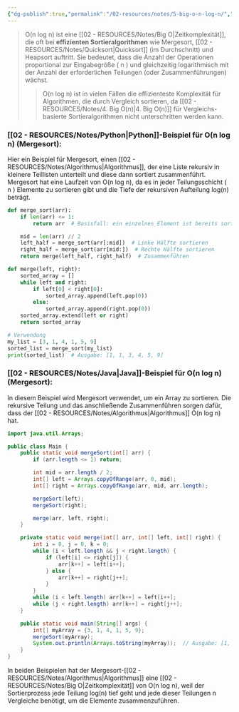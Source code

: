 ```yaml
---
{"dg-publish":true,"permalink":"/02-resources/notes/5-big-o-n-log-n/","tags":["code/time-complexity","code/python","code/java","code/algorithmus"],"noteIcon":"","updated":"2025-09-05T10:12:27.948+02:00"}
---
```


<style> .container {font-family: sans-serif; text-align: center;} .button-wrapper button {z-index: 1;height: 40px; width: 100px; margin: 10px;padding: 5px;} .excalidraw .App-menu_top .buttonList { display: flex;} .excalidraw-wrapper { height: 800px; margin: 50px; position: relative;} :root[dir="ltr"] .excalidraw .layer-ui__wrapper .zen-mode-transition.App-menu_bottom--transition-left {transform: none;} </style><script src="https://cdn.jsdelivr.net/npm/react@17/umd/react.production.min.js"></script><script src="https://cdn.jsdelivr.net/npm/react-dom@17/umd/react-dom.production.min.js"></script><script type="text/javascript" src="https://cdn.jsdelivr.net/npm/@excalidraw/excalidraw@0/dist/excalidraw.production.min.js"></script><div id="O(n_log_n)_2024-10-31_2049.58.excalidraw.md1"></div><script>(function(){const InitialData={"type":"excalidraw","version":2,"source":"https://github.com/zsviczian/obsidian-excalidraw-plugin/releases/tag/2.5.2","elements":[{"type":"line","version":86,"versionNonce":846295104,"index":"a0","isDeleted":false,"id":"22xlk16OtIDQC9Clkh8QD","fillStyle":"solid","strokeWidth":4,"strokeStyle":"solid","roughness":2,"opacity":100,"angle":0,"x":-420.74055497858546,"y":-314.9179678509385,"strokeColor":"#1e1e1e","backgroundColor":"transparent","width":3,"height":573,"seed":1447570368,"groupIds":[],"frameId":null,"roundness":{"type":2},"boundElements":[],"updated":1730404200923,"link":null,"locked":false,"startBinding":null,"endBinding":null,"lastCommittedPoint":null,"startArrowhead":null,"endArrowhead":null,"points":[[0,0],[3,573]]},{"type":"line","version":133,"versionNonce":2069456960,"index":"a1","isDeleted":false,"id":"e3hyvs-SzDHB1N2lL0Iru","fillStyle":"solid","strokeWidth":4,"strokeStyle":"solid","roughness":2,"opacity":100,"angle":0,"x":-416.74055497858546,"y":260.08203214906155,"strokeColor":"#1e1e1e","backgroundColor":"transparent","width":722,"height":10,"seed":2077012928,"groupIds":[],"frameId":null,"roundness":{"type":2},"boundElements":[],"updated":1730404200923,"link":null,"locked":false,"startBinding":null,"endBinding":null,"lastCommittedPoint":null,"startArrowhead":null,"endArrowhead":null,"points":[[0,0],[722,-10]]},{"type":"line","version":89,"versionNonce":1417830464,"index":"a2","isDeleted":false,"id":"z5DtphfJulXVIl2zoRhD2","fillStyle":"solid","strokeWidth":4,"strokeStyle":"solid","roughness":2,"opacity":100,"angle":0,"x":-442.74055497858546,"y":-279.9179678509385,"strokeColor":"#1e1e1e","backgroundColor":"transparent","width":19,"height":35,"seed":260062144,"groupIds":[],"frameId":null,"roundness":{"type":2},"boundElements":[],"updated":1730404200923,"link":null,"locked":false,"startBinding":null,"endBinding":null,"lastCommittedPoint":null,"startArrowhead":null,"endArrowhead":null,"points":[[0,0],[19,-35]]},{"type":"line","version":28,"versionNonce":231495744,"index":"a3","isDeleted":false,"id":"E1GlfqCd2sReWUQ8eXL_H","fillStyle":"solid","strokeWidth":4,"strokeStyle":"solid","roughness":2,"opacity":100,"angle":0,"x":-420.74055497858546,"y":-313.9179678509385,"strokeColor":"#1e1e1e","backgroundColor":"transparent","width":16,"height":24,"seed":1937949632,"groupIds":[],"frameId":null,"roundness":{"type":2},"boundElements":[],"updated":1730404200923,"link":null,"locked":false,"startBinding":null,"endBinding":null,"lastCommittedPoint":null,"startArrowhead":null,"endArrowhead":null,"points":[[0,0],[16,24]]},{"type":"line","version":8,"versionNonce":2065125440,"index":"a4","isDeleted":false,"id":"6wcK5x6Le9G7xf0spgYAz","fillStyle":"solid","strokeWidth":4,"strokeStyle":"solid","roughness":2,"opacity":100,"angle":0,"x":304.25944502141454,"y":248.08203214906155,"strokeColor":"#1e1e1e","backgroundColor":"transparent","width":25,"height":11,"seed":1173638080,"groupIds":[],"frameId":null,"roundness":{"type":2},"boundElements":[],"updated":1730404200923,"link":null,"locked":false,"startBinding":null,"endBinding":null,"lastCommittedPoint":null,"startArrowhead":null,"endArrowhead":null,"points":[[0,0],[-25,-11]]},{"type":"line","version":14,"versionNonce":1950566464,"index":"a5","isDeleted":false,"id":"ncS4XK48kTLiQgG8gUuD7","fillStyle":"solid","strokeWidth":4,"strokeStyle":"solid","roughness":2,"opacity":100,"angle":0,"x":305.25944502141454,"y":250.08203214906155,"strokeColor":"#1e1e1e","backgroundColor":"transparent","width":20,"height":14,"seed":1626657728,"groupIds":[],"frameId":null,"roundness":{"type":2},"boundElements":[],"updated":1730404200923,"link":null,"locked":false,"startBinding":null,"endBinding":null,"lastCommittedPoint":null,"startArrowhead":null,"endArrowhead":null,"points":[[0,0],[-20,14]]},{"type":"text","version":97,"versionNonce":73989056,"index":"a6","isDeleted":false,"id":"DsSUslFK","fillStyle":"solid","strokeWidth":4,"strokeStyle":"solid","roughness":2,"opacity":100,"angle":0,"x":-125.74055497858546,"y":260.08203214906155,"strokeColor":"#1e1e1e","backgroundColor":"transparent","width":166.18069458007812,"height":37.800000000000004,"seed":1520720832,"groupIds":[],"frameId":null,"roundness":null,"boundElements":[],"updated":1730404200924,"link":null,"locked":false,"fontSize":28,"fontFamily":6,"text":"Input Size (n)","rawText":"Input Size (n)","textAlign":"left","verticalAlign":"top","containerId":null,"originalText":"Input Size (n)","autoResize":true,"lineHeight":1.35},{"type":"text","version":112,"versionNonce":260415552,"index":"a7","isDeleted":false,"id":"9wZch8DV","fillStyle":"solid","strokeWidth":4,"strokeStyle":"solid","roughness":2,"opacity":100,"angle":4.723593972811037,"x":-489.2462705162005,"y":-127.41811367230781,"strokeColor":"#1e1e1e","backgroundColor":"transparent","width":63.63618469238281,"height":37.800000000000004,"seed":86172608,"groupIds":[],"frameId":null,"roundness":null,"boundElements":[],"updated":1730404200924,"link":null,"locked":false,"fontSize":28,"fontFamily":6,"text":"Time","rawText":"Time","textAlign":"left","verticalAlign":"top","containerId":null,"originalText":"Time","autoResize":true,"lineHeight":1.35},{"type":"arrow","version":502,"versionNonce":1307126720,"index":"aI","isDeleted":false,"id":"D-WBkzm1aWm4kwK7wcgX4","fillStyle":"solid","strokeWidth":4,"strokeStyle":"solid","roughness":0,"opacity":100,"angle":0,"x":-410.59913793103453,"y":252.69100215517238,"strokeColor":"#f08c00","backgroundColor":"transparent","width":640.6896551724138,"height":431.03448275862064,"seed":1236319168,"groupIds":[],"frameId":null,"roundness":{"type":2},"boundElements":[],"updated":1730404200924,"link":null,"locked":false,"startBinding":null,"endBinding":null,"lastCommittedPoint":null,"startArrowhead":null,"endArrowhead":"arrow","points":[[0,0],[321.3793103448275,-114.4827586206896],[640.6896551724138,-431.03448275862064]]},{"type":"text","version":108,"versionNonce":1096839232,"index":"aJ","isDeleted":false,"id":"VIPKbQmx","fillStyle":"solid","strokeWidth":4,"strokeStyle":"solid","roughness":0,"opacity":100,"angle":5.494143481980993,"x":100.20838060534857,"y":-139.5782647511142,"strokeColor":"#f08c00","backgroundColor":"transparent","width":113.12092590332031,"height":21.6,"seed":329466816,"groupIds":[],"frameId":null,"roundness":null,"boundElements":[],"updated":1730404200924,"link":"[[O(n log n)\|O(n log n)]]","locked":false,"fontSize":16,"fontFamily":6,"text":"📍[[O(n log n)\|O(n log n)]]","rawText":"[[O(n log n)\|O(n log n)]]","textAlign":"left","verticalAlign":"top","containerId":null,"originalText":"📍[[O(n log n)\|O(n log n)]]","autoResize":true,"lineHeight":1.35},{"type":"arrow","version":115,"versionNonce":383803456,"index":"a8","isDeleted":true,"id":"27G4mRiUcyEX0nxuWYtMu","fillStyle":"solid","strokeWidth":4,"strokeStyle":"solid","roughness":0,"opacity":100,"angle":0,"x":-415.3612446337579,"y":253.18548042492364,"strokeColor":"#2f9e44","backgroundColor":"transparent","width":684,"height":13,"seed":1854958528,"groupIds":[],"frameId":null,"roundness":{"type":2},"boundElements":[],"updated":1730404223433,"link":null,"locked":false,"startBinding":null,"endBinding":null,"lastCommittedPoint":null,"startArrowhead":null,"endArrowhead":"arrow","points":[[0,0],[684,-13]]},{"type":"text","version":91,"versionNonce":1859040192,"index":"a9","isDeleted":true,"id":"XgMo1eLe","fillStyle":"solid","strokeWidth":4,"strokeStyle":"solid","roughness":2,"opacity":100,"angle":0,"x":165.98358295244896,"y":214.80617008009608,"strokeColor":"#2f9e44","backgroundColor":"transparent","width":62.496826171875,"height":21.6,"seed":1628238784,"groupIds":[],"frameId":null,"roundness":null,"boundElements":[],"updated":1730404222674,"link":"[[O1\|O1]]","locked":false,"fontSize":16,"fontFamily":6,"text":"📍[[O1\|O1]]","rawText":"[[O1\|O1]]","textAlign":"left","verticalAlign":"top","containerId":null,"originalText":"📍[[O1\|O1]]","autoResize":true,"lineHeight":1.35},{"type":"arrow","version":244,"versionNonce":1104390208,"index":"aA","isDeleted":true,"id":"YlKoz3tVIYy45929U5Ymk","fillStyle":"solid","strokeWidth":4,"strokeStyle":"solid","roughness":0,"opacity":100,"angle":0,"x":-414.0474137931034,"y":256.13927801724134,"strokeColor":"#1971c2","backgroundColor":"transparent","width":701.3793103448274,"height":295.1724137931034,"seed":1656257472,"groupIds":[],"frameId":null,"roundness":{"type":2},"boundElements":[],"updated":1730404217678,"link":null,"locked":false,"startBinding":null,"endBinding":null,"lastCommittedPoint":null,"startArrowhead":null,"endArrowhead":"arrow","points":[[0,0],[701.3793103448274,-295.1724137931034]]},{"type":"text","version":154,"versionNonce":1106556992,"index":"aB","isDeleted":true,"id":"b8cj9diV","fillStyle":"solid","strokeWidth":4,"strokeStyle":"solid","roughness":0,"opacity":100,"angle":5.826417420157298,"x":171.1295440212897,"y":-36.15075977271073,"strokeColor":"#1971c2","backgroundColor":"transparent","width":72.4808349609375,"height":21.6,"seed":900924352,"groupIds":[],"frameId":null,"roundness":null,"boundElements":[],"updated":1730404216513,"link":"[[O(n)\|O(n)]]","locked":false,"fontSize":16,"fontFamily":6,"text":"📍[[O(n)\|O(n)]]","rawText":"[[O(n)\|O(n)]]","textAlign":"left","verticalAlign":"top","containerId":null,"originalText":"📍[[O(n)\|O(n)]]","autoResize":true,"lineHeight":1.35},{"type":"arrow","version":270,"versionNonce":1175851968,"index":"aC","isDeleted":true,"id":"v0lxRiDpmjYLSgCYojwO0","fillStyle":"solid","strokeWidth":4,"strokeStyle":"solid","roughness":0,"opacity":100,"angle":0,"x":-414.0474137931034,"y":256.8289331896552,"strokeColor":"#2f9e44","backgroundColor":"transparent","width":436.551724137931,"height":514.4827586206895,"seed":1478265792,"groupIds":[],"frameId":null,"roundness":{"type":2},"boundElements":[],"updated":1730404210533,"link":null,"locked":false,"startBinding":null,"endBinding":null,"lastCommittedPoint":null,"startArrowhead":null,"endArrowhead":"arrow","points":[[0,0],[304.13793103448273,-269.6551724137931],[436.551724137931,-514.4827586206895]]},{"type":"text","version":107,"versionNonce":403642432,"index":"aD","isDeleted":true,"id":"Q69io56L","fillStyle":"solid","strokeWidth":4,"strokeStyle":"solid","roughness":0,"opacity":100,"angle":5.237953054781757,"x":-72.3492541584875,"y":-199.5334267072389,"strokeColor":"#2f9e44","backgroundColor":"transparent","width":78.56085205078125,"height":21.6,"seed":68490176,"groupIds":[],"frameId":null,"roundness":null,"boundElements":[],"updated":1730404209693,"link":"[[O(n²)\|O(n²)]]","locked":false,"fontSize":16,"fontFamily":6,"text":"📍[[O(n²)\|O(n²)]]","rawText":"[[O(n²)\|O(n²)]]","textAlign":"left","verticalAlign":"top","containerId":null,"originalText":"📍[[O(n²)\|O(n²)]]","autoResize":true,"lineHeight":1.35},{"type":"arrow","version":335,"versionNonce":493551680,"index":"aE","isDeleted":true,"id":"6Kv8xdNjhireK7V0_h3Xe","fillStyle":"solid","strokeWidth":4,"strokeStyle":"solid","roughness":0,"opacity":100,"angle":0,"x":-411.28879310344826,"y":254.07031249999994,"strokeColor":"#1e1e1e","backgroundColor":"transparent","width":331.0344827586206,"height":526.206896551724,"seed":800889792,"groupIds":[],"frameId":null,"roundness":{"type":2},"boundElements":[],"updated":1730404211279,"link":null,"locked":false,"startBinding":null,"endBinding":null,"lastCommittedPoint":null,"startArrowhead":null,"endArrowhead":"arrow","points":[[0,0],[236.55172413793093,-315.8620689655172],[331.0344827586206,-526.206896551724]]},{"type":"text","version":106,"versionNonce":540650432,"index":"aF","isDeleted":true,"id":"veM0a4y5","fillStyle":"solid","strokeWidth":4,"strokeStyle":"solid","roughness":0,"opacity":100,"angle":5.181153299986048,"x":-185.97224553399883,"y":-169.78594705349707,"strokeColor":"#1e1e1e","backgroundColor":"transparent","width":78.56085205078125,"height":21.6,"seed":221455296,"groupIds":[],"frameId":null,"roundness":null,"boundElements":[],"updated":1730404211778,"link":"[[O(n³)\|O(n³)]]","locked":false,"fontSize":16,"fontFamily":6,"text":"📍[[O(n³)\|O(n³)]]","rawText":"[[O(n³)\|O(n³)]]","textAlign":"left","verticalAlign":"top","containerId":null,"originalText":"📍[[O(n³)\|O(n³)]]","autoResize":true,"lineHeight":1.35},{"type":"arrow","version":452,"versionNonce":864581696,"index":"aG","isDeleted":true,"id":"PxQXJqZYoSIJ0IQctLGv_","fillStyle":"solid","strokeWidth":4,"strokeStyle":"solid","roughness":0,"opacity":100,"angle":0,"x":-411.9784482758621,"y":255.44962284482762,"strokeColor":"#e03131","backgroundColor":"transparent","width":704.1379310344827,"height":154.4827586206897,"seed":177777600,"groupIds":[],"frameId":null,"roundness":{"type":2},"boundElements":[],"updated":1730404221433,"link":null,"locked":false,"startBinding":null,"endBinding":null,"lastCommittedPoint":null,"startArrowhead":null,"endArrowhead":"arrow","points":[[0,0],[217.9310344827586,-125.5172413793104],[704.1379310344827,-154.4827586206897]]},{"type":"text","version":130,"versionNonce":755899328,"index":"aH","isDeleted":true,"id":"8d0CMKN2","fillStyle":"solid","strokeWidth":4,"strokeStyle":"solid","roughness":0,"opacity":100,"angle":0,"x":163.61268472906386,"y":72.81415486453199,"strokeColor":"#e03131","backgroundColor":"transparent","width":99.79289245605469,"height":21.6,"seed":1376596928,"groupIds":[],"frameId":null,"roundness":null,"boundElements":[],"updated":1730404220531,"link":"[[O(log n)\|O(log n)]]","locked":false,"fontSize":16,"fontFamily":6,"text":"📍[[O(log n)\|O(log n)]]","rawText":"[[O(log n)\|O(log n)]]","textAlign":"left","verticalAlign":"top","containerId":null,"originalText":"📍[[O(log n)\|O(log n)]]","autoResize":true,"lineHeight":1.35},{"type":"arrow","version":193,"versionNonce":551830464,"index":"aK","isDeleted":true,"id":"TSaSEwXtbqLdApSKorSFZ","fillStyle":"solid","strokeWidth":4,"strokeStyle":"solid","roughness":0,"opacity":100,"angle":0,"x":-406.46120689655174,"y":249.24272629310343,"strokeColor":"#e03131","backgroundColor":"transparent","width":213.1034482758621,"height":533.7931034482758,"seed":235195328,"groupIds":[],"frameId":null,"roundness":{"type":2},"boundElements":[],"updated":1730404213658,"link":null,"locked":false,"startBinding":null,"endBinding":null,"lastCommittedPoint":null,"startArrowhead":null,"endArrowhead":"arrow","points":[[0,0],[161.37931034482756,-277.24137931034477],[213.1034482758621,-533.7931034482758]]},{"type":"text","version":95,"versionNonce":1651501120,"index":"aL","isDeleted":true,"id":"FR7fK4h4","fillStyle":"solid","strokeWidth":4,"strokeStyle":"solid","roughness":0,"opacity":100,"angle":4.85990474664134,"x":-266.31280099641276,"y":-217.7311854317358,"strokeColor":"#e03131","backgroundColor":"transparent","width":77.9678955078125,"height":21.6,"seed":1391809472,"groupIds":[],"frameId":null,"roundness":null,"boundElements":[],"updated":1730404212408,"link":"[[O(2ⁿ)\|O(2ⁿ)]]","locked":false,"fontSize":16,"fontFamily":6,"text":"📍[[O(2ⁿ)\|O(2ⁿ)]]","rawText":"[[O(2ⁿ)\|O(2ⁿ)]]","textAlign":"left","verticalAlign":"top","containerId":null,"originalText":"📍[[O(2ⁿ)\|O(2ⁿ)]]","autoResize":true,"lineHeight":1.35},{"type":"arrow","version":95,"versionNonce":1635113920,"index":"aM","isDeleted":true,"id":"V-n_mvWKbtAbOCPeP9IV-","fillStyle":"solid","strokeWidth":4,"strokeStyle":"solid","roughness":0,"opacity":100,"angle":0,"x":-406.46120689655174,"y":252.69100215517238,"strokeColor":"#f08c00","backgroundColor":"transparent","width":76.55172413793105,"height":557.9310344827586,"seed":949279680,"groupIds":[],"frameId":null,"roundness":{"type":2},"boundElements":[],"updated":1730404215266,"link":null,"locked":false,"startBinding":null,"endBinding":null,"lastCommittedPoint":null,"startArrowhead":null,"endArrowhead":"arrow","points":[[0,0],[59.31034482758622,-277.24137931034477],[76.55172413793105,-557.9310344827586]]},{"type":"text","version":128,"versionNonce":1002295360,"index":"aN","isDeleted":true,"id":"Gfwz0h0a","fillStyle":"solid","strokeWidth":4,"strokeStyle":"solid","roughness":0,"opacity":100,"angle":4.8159130645368435,"x":-388.9226994827751,"y":-233.5744948633648,"strokeColor":"#f08c00","backgroundColor":"transparent","width":76.25685119628906,"height":21.6,"seed":1359176640,"groupIds":[],"frameId":null,"roundness":null,"boundElements":[],"updated":1730404214586,"link":"[[O(n!)\|O(n!)]]","locked":false,"fontSize":16,"fontFamily":6,"text":"📍[[O(n!)\|O(n!)]]","rawText":"[[O(n!)\|O(n!)]]","textAlign":"left","verticalAlign":"top","containerId":null,"originalText":"📍[[O(n!)\|O(n!)]]","autoResize":true,"lineHeight":1.35},{"type":"arrow","version":122,"versionNonce":1234469824,"index":"aO","isDeleted":true,"id":"GirLYHqViroie4QU9moNC","fillStyle":"solid","strokeWidth":4,"strokeStyle":"solid","roughness":0,"opacity":100,"angle":0,"x":-408.53017241379314,"y":253.38065732758622,"strokeColor":"#1e1e1e","backgroundColor":"transparent","width":702.7586206896551,"height":224.82758620689657,"seed":1784736704,"groupIds":[],"frameId":null,"roundness":{"type":2},"boundElements":[],"updated":1730404218532,"link":null,"locked":false,"startBinding":null,"endBinding":null,"lastCommittedPoint":null,"startArrowhead":null,"endArrowhead":"arrow","points":[[0,0],[702.7586206896551,-224.82758620689657]]},{"type":"text","version":85,"versionNonce":12161088,"index":"aP","isDeleted":true,"id":"rvpHWVkb","fillStyle":"solid","strokeWidth":4,"strokeStyle":"solid","roughness":0,"opacity":100,"angle":6.029878855035,"x":173.6720996132692,"y":27.531003174353998,"strokeColor":"#1e1e1e","backgroundColor":"transparent","width":81.2620849609375,"height":21.6,"seed":248345536,"groupIds":[],"frameId":null,"roundness":null,"boundElements":[],"updated":1730404219614,"link":"[[O(√n)\|O(√n)]]","locked":false,"fontSize":16,"fontFamily":6,"text":"📍[[O(√n)\|O(√n)]]","rawText":"[[O(√n)\|O(√n)]]","textAlign":"left","verticalAlign":"top","containerId":null,"originalText":"📍[[O(√n)\|O(√n)]]","autoResize":true,"lineHeight":1.35}],"appState":{"theme":"dark","viewBackgroundColor":"#ffffff","currentItemStrokeColor":"#1e1e1e","currentItemBackgroundColor":"transparent","currentItemFillStyle":"solid","currentItemStrokeWidth":2,"currentItemStrokeStyle":"solid","currentItemRoughness":1,"currentItemOpacity":100,"currentItemFontFamily":5,"currentItemFontSize":20,"currentItemTextAlign":"left","currentItemStartArrowhead":null,"currentItemEndArrowhead":"arrow","currentItemArrowType":"round","scrollX":377.625,"scrollY":453.7890625,"zoom":{"value":1},"currentItemRoundness":"round","gridSize":20,"gridStep":5,"gridModeEnabled":false,"gridColor":{"Bold":"rgba(217, 217, 217, 0.5)","Regular":"rgba(230, 230, 230, 0.5)"},"currentStrokeOptions":null,"frameRendering":{"enabled":true,"clip":true,"name":true,"outline":true},"objectsSnapModeEnabled":false,"activeTool":{"type":"selection","customType":null,"locked":false,"lastActiveTool":null}},"files":{}};InitialData.scrollToContent=true;App=()=>{const e=React.useRef(null),t=React.useRef(null),[n,i]=React.useState({width:void 0,height:void 0});return React.useEffect(()=>{i({width:t.current.getBoundingClientRect().width,height:t.current.getBoundingClientRect().height});const e=()=>{i({width:t.current.getBoundingClientRect().width,height:t.current.getBoundingClientRect().height})};return window.addEventListener("resize",e),()=>window.removeEventListener("resize",e)},[t]),React.createElement(React.Fragment,null,React.createElement("div",{className:"excalidraw-wrapper",ref:t},React.createElement(ExcalidrawLib.Excalidraw,{ref:e,width:n.width,height:n.height,initialData:InitialData,viewModeEnabled:!0,zenModeEnabled:!0,gridModeEnabled:!1})))},excalidrawWrapper=document.getElementById("O(n_log_n)_2024-10-31_2049.58.excalidraw.md1");ReactDOM.render(React.createElement(App),excalidrawWrapper);})();</script>
>O(n log n) ist eine [[02 - RESOURCES/Notes/Big O\|Zeitkomplexität]], die oft bei **effizienten Sortieralgorithmen** wie Mergesort, 
>[[02 - RESOURCES/Notes/Quicksort\|Quicksort]] (im Durchschnitt) und Heapsort auftritt. Sie bedeutet, dass die Anzahl der Operationen proportional zur Eingabegröße \( n \) und gleichzeitig logarithmisch mit der Anzahl der erforderlichen Teilungen (oder Zusammenführungen) wächst. 
>>O(n log n) ist in vielen Fällen die effizienteste Komplexität für Algorithmen, die durch Vergleich sortieren, da [[02 - RESOURCES/Notes/4. Big O(n)\|4. Big O(n)]] für Vergleichs-basierte Sortieralgorithmen nicht unterschritten werden kann.

### [[02 - RESOURCES/Notes/Python\|Python]]-Beispiel für O(n log n) (Mergesort):
Hier ein Beispiel für Mergesort, einen [[02 - RESOURCES/Notes/Algorithmus\|Algorithmus]], der eine Liste rekursiv in kleinere Teillisten unterteilt und diese dann sortiert zusammenführt. Mergesort hat eine Laufzeit von O(n log n), da es in jeder Teilungsschicht \( n \) Elemente zu sortieren gibt und die Tiefe der rekursiven Aufteilung log(n) beträgt.

```python
def merge_sort(arr):
    if len(arr) <= 1:
        return arr  # Basisfall: ein einzelnes Element ist bereits sortiert

    mid = len(arr) // 2
    left_half = merge_sort(arr[:mid])  # Linke Hälfte sortieren
    right_half = merge_sort(arr[mid:])  # Rechte Hälfte sortieren
    return merge(left_half, right_half)  # Zusammenführen

def merge(left, right):
    sorted_array = []
    while left and right:
        if left[0] < right[0]:
            sorted_array.append(left.pop(0))
        else:
            sorted_array.append(right.pop(0))
    sorted_array.extend(left or right)
    return sorted_array

# Verwendung
my_list = [3, 1, 4, 1, 5, 9]
sorted_list = merge_sort(my_list)
print(sorted_list)  # Ausgabe: [1, 1, 3, 4, 5, 9]
```

### [[02 - RESOURCES/Notes/Java\|Java]]-Beispiel für O(n log n) (Mergesort):
In diesem Beispiel wird Mergesort verwendet, um ein Array zu sortieren. Die rekursive Teilung und das anschließende Zusammenführen sorgen dafür, dass der [[02 - RESOURCES/Notes/Algorithmus\|Algorithmus]] O(n log n) hat.

```java
import java.util.Arrays;

public class Main {
    public static void mergeSort(int[] arr) {
        if (arr.length <= 1) return;

        int mid = arr.length / 2;
        int[] left = Arrays.copyOfRange(arr, 0, mid);
        int[] right = Arrays.copyOfRange(arr, mid, arr.length);

        mergeSort(left);
        mergeSort(right);

        merge(arr, left, right);
    }

    private static void merge(int[] arr, int[] left, int[] right) {
        int i = 0, j = 0, k = 0;
        while (i < left.length && j < right.length) {
            if (left[i] <= right[j]) {
                arr[k++] = left[i++];
            } else {
                arr[k++] = right[j++];
            }
        }
        while (i < left.length) arr[k++] = left[i++];
        while (j < right.length) arr[k++] = right[j++];
    }

    public static void main(String[] args) {
        int[] myArray = {3, 1, 4, 1, 5, 9};
        mergeSort(myArray);
        System.out.println(Arrays.toString(myArray));  // Ausgabe: [1, 1, 3, 4, 5, 9]
    }
}
```

In beiden Beispielen hat der Mergesort-[[02 - RESOURCES/Notes/Algorithmus\|Algorithmus]] eine [[02 - RESOURCES/Notes/Big O\|Zeitkomplexität]] von O(n log n), weil der Sortierprozess jede Teilung log(n) tief geht und jede dieser Teilungen n Vergleiche benötigt, um die Elemente zusammenzuführen.